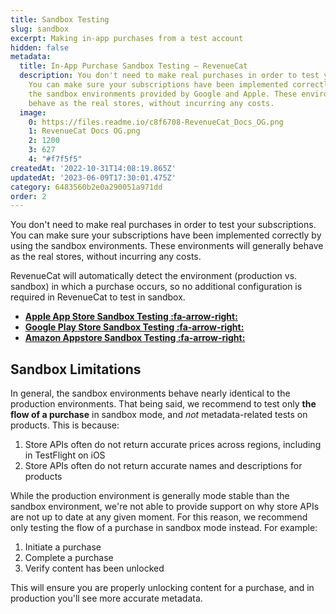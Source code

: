 ```yaml
---
title: Sandbox Testing
slug: sandbox
excerpt: Making in-app purchases from a test account
hidden: false
metadata:
  title: In-App Purchase Sandbox Testing – RevenueCat
  description: You don't need to make real purchases in order to test your subscriptions.
    You can make sure your subscriptions have been implemented correctly by using
    the sandbox environments provided by Google and Apple. These environments will
    behave as the real stores, without incurring any costs.
  image:
    0: https://files.readme.io/c8f6708-RevenueCat_Docs_OG.png
    1: RevenueCat Docs OG.png
    2: 1200
    3: 627
    4: "#f7f5f5"
createdAt: '2022-10-31T14:08:19.865Z'
updatedAt: '2023-06-09T17:30:01.475Z'
category: 6483560b2e0a290051a971dd
order: 2
---
```

You don't need to make real purchases in order to test your subscriptions. You can make sure your subscriptions have been implemented correctly by using the sandbox environments. These environments will generally behave as the real stores, without incurring any costs.

RevenueCat will automatically detect the environment (production vs. sandbox) in which a purchase occurs, so no additional configuration is required in RevenueCat to test in sandbox.

- **[Apple App Store Sandbox Testing :fa-arrow-right:](doc:apple-app-store)**
- **[Google Play Store Sandbox Testing :fa-arrow-right:](doc:google-play-store)**
- **[Amazon Appstore Sandbox Testing :fa-arrow-right:](doc:amazon-store-sandbox-testing)**

## Sandbox Limitations

In general, the sandbox environments behave nearly identical to the production environments. That being said, we recommend to test only **the flow of a purchase** in sandbox mode, and _not_ metadata-related tests on products. This is because:

1. Store APIs often do not return accurate prices across regions, including in TestFlight on iOS
2. Store APIs often do not return accurate names and descriptions for products

While the production environment is generally mode stable than the sandbox environment, we're not able to provide support on why store APIs are not up to date at any given moment. For this reason, we recommend only testing the flow of a purchase in sandbox mode instead. For example:

1. Initiate a purchase
2. Complete a purchase
3. Verify content has been unlocked

This will ensure you are properly unlocking content for a purchase, and in production you'll see more accurate metadata.